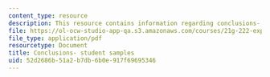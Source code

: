 ```yaml
---
content_type: resource
description: This resource contains information regarding conclusions- student samples.
file: https://ol-ocw-studio-app-qa.s3.amazonaws.com/courses/21g-222-expository-writing-for-bilingual-students-fall-2002/52d2686b51a2b7db6b0e917f69695346_MIT21G_222F02_conclusions.pdf
file_type: application/pdf
resourcetype: Document
title: Conclusions- student samples
uid: 52d2686b-51a2-b7db-6b0e-917f69695346
---
```


